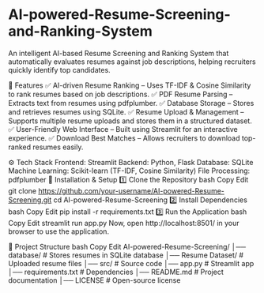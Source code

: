 # AI-powered-Resume-Screening-and-Ranking-System
An intelligent AI-based Resume Screening and Ranking System that automatically evaluates resumes against job descriptions, helping recruiters quickly identify top candidates.

📌 Features
✅ AI-driven Resume Ranking – Uses TF-IDF & Cosine Similarity to rank resumes based on job descriptions.
✅ PDF Resume Parsing – Extracts text from resumes using pdfplumber.
✅ Database Storage – Stores and retrieves resumes using SQLite.
✅ Resume Upload & Management – Supports multiple resume uploads and stores them in a structured dataset.
✅ User-Friendly Web Interface – Built using Streamlit for an interactive experience.
✅ Download Best Matches – Allows recruiters to download top-ranked resumes easily.

⚙️ Tech Stack
Frontend: Streamlit
Backend: Python, Flask
Database: SQLite
Machine Learning: Scikit-learn (TF-IDF, Cosine Similarity)
File Processing: pdfplumber
🚀 Installation & Setup
1️⃣ Clone the Repository
bash
Copy
Edit
git clone https://github.com/your-username/AI-powered-Resume-Screening.git
cd AI-powered-Resume-Screening
2️⃣ Install Dependencies
bash
Copy
Edit
pip install -r requirements.txt
3️⃣ Run the Application
bash
Copy
Edit
streamlit run app.py
Now, open http://localhost:8501/ in your browser to use the application.

📂 Project Structure
bash
Copy
Edit
AI-powered-Resume-Screening/
│── database/               # Stores resumes in SQLite database
│── Resume Dataset/         # Uploaded resume files
│── src/                    # Source code
│── app.py                  # Streamlit app
│── requirements.txt         # Dependencies
│── README.md               # Project documentation
│── LICENSE                 # Open-source license
